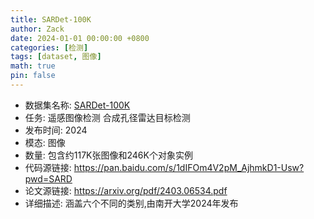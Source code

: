 ```yaml
---
title: SARDet-100K
author: Zack
date: 2024-01-01 00:00:00 +0800
categories: [检测]
tags: [dataset, 图像]
math: true
pin: false
---
```

- 数据集名称: [SARDet-100K](https://pan.baidu.com/s/1dIFOm4V2pM_AjhmkD1-Usw?pwd=SARD)
- 任务: 遥感图像检测 合成孔径雷达目标检测
- 发布时间: 2024
- 模态: 图像
- 数量: 包含约117K张图像和246K个对象实例
- 代码源链接: https://pan.baidu.com/s/1dIFOm4V2pM_AjhmkD1-Usw?pwd=SARD
- 论文源链接: https://arxiv.org/pdf/2403.06534.pdf
- 详细描述: 涵盖六个不同的类别,由南开大学2024年发布
